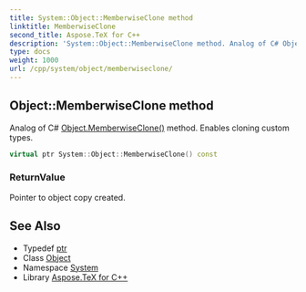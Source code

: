 ```yaml
---
title: System::Object::MemberwiseClone method
linktitle: MemberwiseClone
second_title: Aspose.TeX for C++
description: 'System::Object::MemberwiseClone method. Analog of C# Object.MemberwiseClone() method. Enables cloning custom types in C++.'
type: docs
weight: 1000
url: /cpp/system/object/memberwiseclone/
---
```

## Object::MemberwiseClone method


Analog of C# [Object.MemberwiseClone()](./) method. Enables cloning custom types.

```cpp
virtual ptr System::Object::MemberwiseClone() const
```


### ReturnValue

Pointer to object copy created.

## See Also

* Typedef [ptr](../ptr/)
* Class [Object](../)
* Namespace [System](../../)
* Library [Aspose.TeX for C++](../../../)
